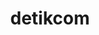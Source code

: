 ---
facebook: https://facebook.com/detikcom
googleplus: https://plus.google.com/+detikcom
instagram: https://instagram.com/detikcom
linkedin: https://linkedin.com/company/detik-com
logohandle: detik
sort: detik
title: detikcom
twitter: https://x.com/detikcom
website: https://www.detik.com/
youtube: https://youtube.com/detikcom
---